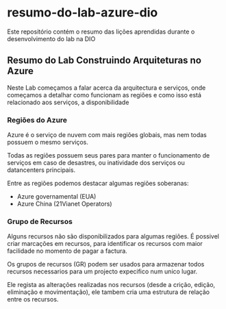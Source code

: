 
# resumo-do-lab-azure-dio
  Este repositório contém o resumo das lições aprendidas durante o desenvolvimento do lab na DIO

## Resumo do Lab Construindo Arquiteturas no Azure
  Neste Lab começamos a falar acerca da arquitectura e serviços, onde começamos a detalhar como funcionam as regiões e como isso está relacionado aos serviços, a disponibilidade

### Regiões do Azure
  Azure é o serviço de nuvem com mais regiões globais, mas nem todas possuem o mesmo serviços.

  Todas as regiões possuem seus pares para manter o funcionamento de serviços em caso de desastres, ou inatividade dos serviços ou datancenters principais.

  Entre as regiões podemos destacar algumas regiões soberanas:
  
  - Azure governamental (EUA)
  - Azure China (21Vianet Operators)


### Grupo de Recursos
  Alguns recursos não são disponibilizados para algumas regiões. É possivel criar marcações em recursos, para identificar os recursos com maior facilidade no momento de pagar a factura.

  Os grupos de recursos (GR) podem ser usados para armazenar todos recursos necessarios para um projecto expecifico num unico lugar.

  Ele regista as alterações realizadas nos recursos (desde a crição, edição, eliminação e movimentação), ele tambem cria uma estrutura de relação entre os recursos.
